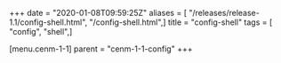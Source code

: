 +++
date = "2020-01-08T09:59:25Z"
aliases = [ "/releases/release-1.1/config-shell.html", "/config-shell.html",]
title = "config-shell"
tags = [ "config", "shell",]

[menu.cenm-1-1]
parent = "cenm-1-1-config"
+++

